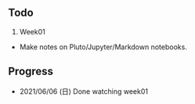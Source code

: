 


## Todo
01. Week01
  - Make notes on Pluto/Jupyter/Markdown notebooks.


## Progress
- 2021/06/06 (日) Done watching week01

